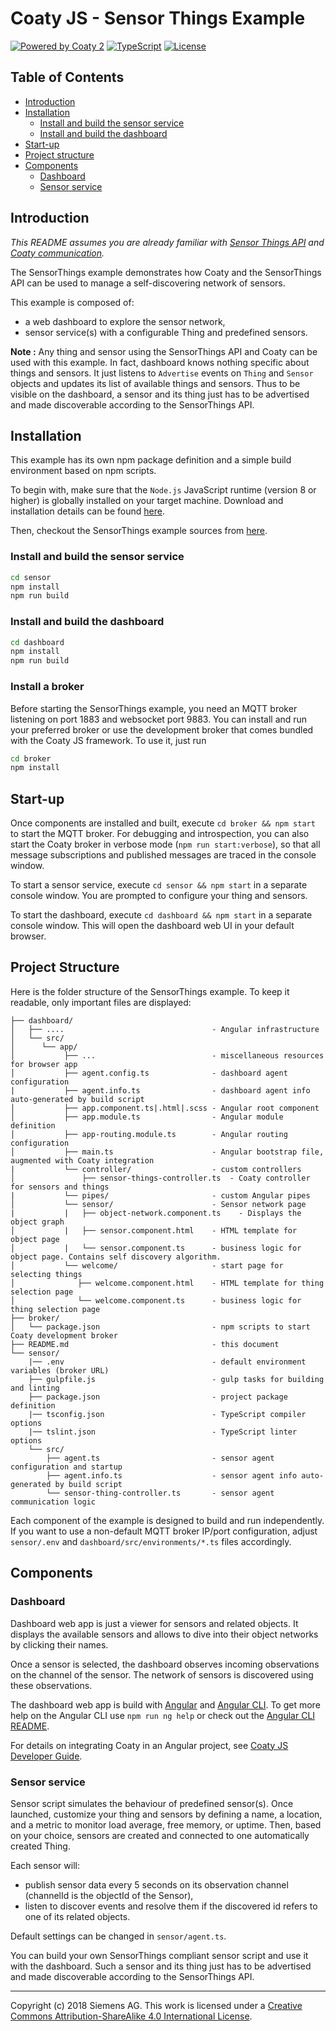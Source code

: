 # Coaty JS - Sensor Things Example

[![Powered by Coaty 2](https://img.shields.io/badge/Powered%20by-Coaty%202-FF8C00.svg)](https://coaty.io)
[![TypeScript](https://img.shields.io/badge/Source%20code-TypeScript-007ACC.svg)](http://www.typescriptlang.org/)
[![License](https://img.shields.io/badge/License-MIT-blue.svg)](https://opensource.org/licenses/MIT)

## Table of Contents

* [Introduction](#introduction)
* [Installation](#installation)
  * [Install and build the sensor service](#install-and-build-the-sensor-service)
  * [Install and build the dashboard](#install-and-build-the-dashboard)
* [Start-up](#start-up)
* [Project structure](#project-structure)
* [Components](#components)
  * [Dashboard](#dashboard)
  * [Sensor service](#sensor-service)

## Introduction

_This README assumes you are already familiar with
[Sensor Things API](https://coatyio.github.io/coaty-js/man/sensor-things-guide/)
and [Coaty communication](https://coatyio.github.io/coaty-js/man/communication-protocol/)._

The SensorThings example demonstrates how Coaty and the SensorThings API can be
used to manage a self-discovering network of sensors.

This example is composed of:

* a web dashboard to explore the sensor network,
* sensor service(s) with a configurable Thing and predefined sensors.

**Note :** Any thing and sensor using the SensorThings API and Coaty can be used
with this example. In fact, dashboard knows nothing specific about things and
sensors. It just listens to `Advertise` events on `Thing` and `Sensor` objects
and updates its list of available things and sensors. Thus to be visible on the
dashboard, a sensor and its thing just has to be advertised and made
discoverable according to the SensorThings API.

## Installation

This example has its own npm package definition and a simple build environment
based on npm scripts.

To begin with, make sure that the `Node.js` JavaScript runtime (version 8 or
higher) is globally installed on your target machine. Download and installation
details can be found [here](http://nodejs.org/).

Then, checkout the SensorThings example sources from
[here](https://github.com/coatyio/coaty-examples/tree/master/sensor-things/js).

### Install and build the sensor service

```sh
cd sensor
npm install
npm run build
```

### Install and build the dashboard

```sh
cd dashboard
npm install
npm run build
```

### Install a broker

Before starting the SensorThings example, you need an MQTT broker listening on
port 1883 and websocket port 9883. You can install and run your preferred broker
or use the development broker that comes bundled with the Coaty JS framework. To
use it, just run

```sh
cd broker
npm install
```

## Start-up

Once components are installed and built, execute `cd broker && npm start` to
start the MQTT broker. For debugging and introspection, you can also start the
Coaty broker in verbose mode (`npm run start:verbose`), so that all message
subscriptions and published messages are traced in the console window.

To start a sensor service, execute `cd sensor && npm start` in a separate
console window. You are prompted to configure your thing and sensors.

To start the dashboard, execute `cd dashboard && npm start` in a separate
console window. This will open the dashboard web UI in your default browser.

## Project Structure

Here is the folder structure of the SensorThings example. To keep it readable,
only important files are displayed:

```
├── dashboard/
│   ├── ....                                 - Angular infrastructure
│   └── src/
│      └── app/
│           ├── ...                          - miscellaneous resources for browser app
│           ├── agent.config.ts              - dashboard agent configuration
|           ├── agent.info.ts                - dashboard agent info auto-generated by build script
│           ├── app.component.ts|.html|.scss - Angular root component
│           ├── app.module.ts                - Angular module definition
│           ├── app-routing.module.ts        - Angular routing configuration
│           ├── main.ts                      - Angular bootstrap file, augmented with Coaty integration
|           └── controller/                  - custom controllers
│               ├── sensor-things-controller.ts  - Coaty controller for sensors and things
|           └── pipes/                       - custom Angular pipes
│           └── sensor/                      - Sensor network page
|           |   ├── object-network.component.ts    - Displays the object graph
│           |   ├── sensor.component.html    - HTML template for object page
│           |   └── sensor.component.ts      - business logic for object page. Contains self discovery algorithm.
│           └── welcome/                     - start page for selecting things
│              ├── welcome.component.html    - HTML template for thing selection page
│              └── welcome.component.ts      - business logic for thing selection page
├── broker/
│   └── package.json                         - npm scripts to start Coaty development broker
├── README.md                                - this document
└── sensor/
    |── .env                                 - default environment variables (broker URL)
    ├── gulpfile.js                          - gulp tasks for building and linting
    ├── package.json                         - project package definition
    |── tsconfig.json                        - TypeScript compiler options
    |── tslint.json                          - TypeScript linter options
    └── src/
        ├── agent.ts                         - sensor agent configuration and startup
        ├── agent.info.ts                    - sensor agent info auto-generated by build script
        └── sensor-thing-controller.ts       - sensor agent communication logic

```

Each component of the example is designed to build and run independently. If you
want to use a non-default MQTT broker IP/port configuration, adjust
`sensor/.env` and `dashboard/src/environments/*.ts` files accordingly.

## Components

### Dashboard

Dashboard web app is just a viewer for sensors and related objects. It displays
the available sensors and allows to dive into their object networks by clicking
their names.

Once a sensor is selected, the dashboard observes incoming observations on the
channel of the sensor. The network of sensors is discovered using these
observations.

The dashboard web app is build with [Angular](https://angular.io) and [Angular
CLI](https://github.com/angular/angular-cli). To get more help on the Angular
CLI use `npm run ng help` or check out the [Angular CLI
README](https://github.com/angular/angular-cli/blob/master/README.md).

For details on integrating Coaty in an Angular project, see [Coaty JS Developer
Guide](https://coatyio.github.io/coaty-js/man/developer-guide/#coaty-and-angular-cli).

### Sensor service

Sensor script simulates the behaviour of predefined sensor(s). Once launched,
customize your thing and sensors by defining a name, a location, and a metric to
monitor load average, free memory, or uptime. Then, based on your choice,
sensors are created and connected to one automatically created Thing.

Each sensor will:

* publish sensor data every 5 seconds on its observation channel (channelId is
  the objectId of the Sensor),
* listen to discover events and resolve them if the discovered id refers to one
  of its related objects.

Default settings can be changed in `sensor/agent.ts`.

You can build your own SensorThings compliant sensor script and use it with the
dashboard. Such a sensor and its thing just has to be advertised and made
discoverable according to the SensorThings API.

---
Copyright (c) 2018 Siemens AG. This work is licensed under a
[Creative Commons Attribution-ShareAlike 4.0 International License](http://creativecommons.org/licenses/by-sa/4.0/).
